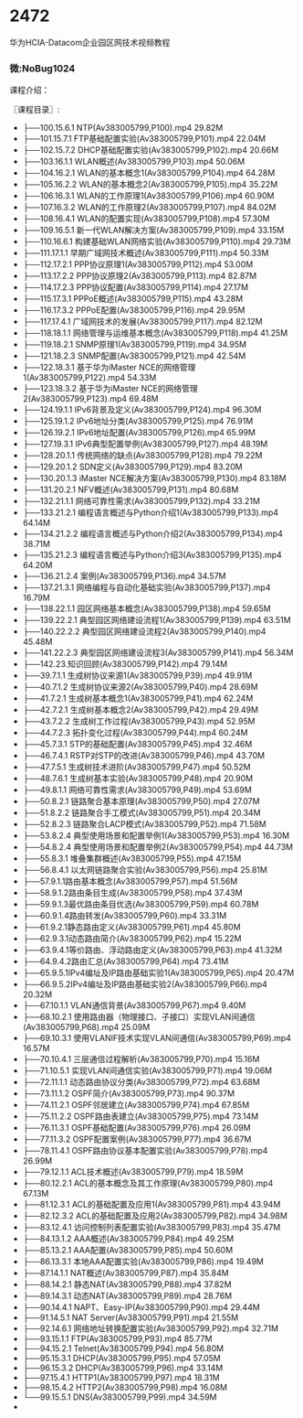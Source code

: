 # 2472
华为HCIA-Datacom企业园区网技术视频教程
### 微:NoBug1024 


课程介绍：

〖课程目录〗:

- ├──100.15.6.1 NTP(Av383005799,P100).mp4  29.82M
- ├──101.15.7.1 FTP基础配置实验(Av383005799,P101).mp4  22.04M
- ├──102.15.7.2 DHCP基础配置实验(Av383005799,P102).mp4  20.66M
- ├──103.16.1.1 WLAN概述(Av383005799,P103).mp4  50.06M
- ├──104.16.2.1 WLAN的基本概念1(Av383005799,P104).mp4  64.28M
- ├──105.16.2.2 WLAN的基本概念2(Av383005799,P105).mp4  35.22M
- ├──106.16.3.1 WLAN的工作原理1(Av383005799,P106).mp4  60.90M
- ├──107.16.3.2 WLAN的工作原理2(Av383005799,P107).mp4  84.02M
- ├──108.16.4.1 WLAN的配置实现(Av383005799,P108).mp4  57.30M
- ├──109.16.5.1 新一代WLAN解决方案(Av383005799,P109).mp4  33.15M
- ├──110.16.6.1 构建基础WLAN网络实验(Av383005799,P110).mp4  29.73M
- ├──111.17.1.1 早期广域网技术概述(Av383005799,P111).mp4  50.33M
- ├──112.17.2.1 PPP协议原理1(Av383005799,P112).mp4  53.00M
- ├──113.17.2.2 PPP协议原理2(Av383005799,P113).mp4  82.87M
- ├──114.17.2.3 PPP协议配置(Av383005799,P114).mp4  27.17M
- ├──115.17.3.1 PPPoE概述(Av383005799,P115).mp4  43.28M
- ├──116.17.3.2 PPPoE配置(Av383005799,P116).mp4  29.95M
- ├──117.17.4.1 广域网技术的发展(Av383005799,P117).mp4  82.12M
- ├──118.18.1.1 网络管理与运维基本概念(Av383005799,P118).mp4  41.25M
- ├──119.18.2.1 SNMP原理1(Av383005799,P119).mp4  34.95M
- ├──121.18.2.3 SNMP配置(Av383005799,P121).mp4  42.54M
- ├──122.18.3.1 基于华为iMaster NCE的网络管理1(Av383005799,P122).mp4  54.33M
- ├──123.18.3.2 基于华为iMaster NCE的网络管理2(Av383005799,P123).mp4  69.48M
- ├──124.19.1.1 IPv6背景及定义(Av383005799,P124).mp4  96.30M
- ├──125.19.1.2 IPv6地址分类(Av383005799,P125).mp4  76.91M
- ├──126.19.2.1 IPv6地址配置(Av383005799,P126).mp4  65.99M
- ├──127.19.3.1 IPv6典型配置举例(Av383005799,P127).mp4  48.19M
- ├──128.20.1.1 传统网络的缺点(Av383005799,P128).mp4  79.22M
- ├──129.20.1.2 SDN定义(Av383005799,P129).mp4  83.20M
- ├──130.20.1.3 iMaster NCE解决方案(Av383005799,P130).mp4  83.18M
- ├──131.20.2.1 NFV概述(Av383005799,P131).mp4  80.68M
- ├──132.21.1.1 网络可靠性需求(Av383005799,P132).mp4  33.21M
- ├──133.21.2.1 编程语言概述与Python介绍1(Av383005799,P133).mp4  64.14M
- ├──134.21.2.2 编程语言概述与Python介绍2(Av383005799,P134).mp4  38.71M
- ├──135.21.2.3 编程语言概述与Python介绍3(Av383005799,P135).mp4  64.20M
- ├──136.21.2.4 案例(Av383005799,P136).mp4  34.57M
- ├──137.21.3.1 网络编程与自动化基础实验(Av383005799,P137).mp4  16.79M
- ├──138.22.1.1 园区网络基本概念(Av383005799,P138).mp4  59.65M
- ├──139.22.2.1 典型园区网络建设流程1(Av383005799,P139).mp4  63.51M
- ├──140.22.2.2 典型园区网络建设流程2(Av383005799,P140).mp4  45.48M
- ├──141.22.2.3 典型园区网络建设流程3(Av383005799,P141).mp4  56.34M
- ├──142.23.知识回顾(Av383005799,P142).mp4  79.14M
- ├──39.7.1.1 生成树协议来源1(Av383005799,P39).mp4  49.91M
- ├──40.7.1.2 生成树协议来源2(Av383005799,P40).mp4  28.69M
- ├──41.7.2.1 生成树基本概念1(Av383005799,P41).mp4  62.24M
- ├──42.7.2.1 生成树基本概念2(Av383005799,P42).mp4  29.49M
- ├──43.7.2.2 生成树工作过程(Av383005799,P43).mp4  52.95M
- ├──44.7.2.3 拓扑变化过程(Av383005799,P44).mp4  60.24M
- ├──45.7.3.1 STP的基础配置(Av383005799,P45).mp4  32.46M
- ├──46.7.4.1 RSTP对STP的改进(Av383005799,P46).mp4  43.70M
- ├──47.7.5.1 生成树技术进阶(Av383005799,P47).mp4  50.52M
- ├──48.7.6.1 生成树基本实验(Av383005799,P48).mp4  20.90M
- ├──49.8.1.1 网络可靠性需求(Av383005799,P49).mp4  53.69M
- ├──50.8.2.1 链路聚合基本原理(Av383005799,P50).mp4  27.07M
- ├──51.8.2.2 链路聚合手工模式(Av383005799,P51).mp4  20.34M
- ├──52.8.2.3 链路聚合LACP模式(Av383005799,P52).mp4  71.58M
- ├──53.8.2.4 典型使用场景和配置举例1(Av383005799,P53).mp4  16.30M
- ├──54.8.2.4 典型使用场景和配置举例2(Av383005799,P54).mp4  44.73M
- ├──55.8.3.1 堆叠集群概述(Av383005799,P55).mp4  47.15M
- ├──56.8.4.1 以太网链路聚合实验(Av383005799,P56).mp4  25.81M
- ├──57.9.1.1路由基本概念(Av383005799,P57).mp4  51.56M
- ├──58.9.1.2路由条目生成(Av383005799,P58).mp4  37.43M
- ├──59.9.1.3最优路由条目优选(Av383005799,P59).mp4  60.78M
- ├──60.9.1.4路由转发(Av383005799,P60).mp4  33.31M
- ├──61.9.2.1静态路由定义(Av383005799,P61).mp4  45.80M
- ├──62.9.3.1动态路由简介(Av383005799,P62).mp4  15.22M
- ├──63.9.4.1等价路由、浮动路由定义(Av383005799,P63).mp4  41.32M
- ├──64.9.4.2路由汇总(Av383005799,P64).mp4  73.41M
- ├──65.9.5.1IPv4编址及IP路由基础实验1(Av383005799,P65).mp4  20.47M
- ├──66.9.5.2IPv4编址及IP路由基础实验2(Av383005799,P66).mp4  20.32M
- ├──67.10.1.1 VLAN通信背景(Av383005799,P67).mp4  9.40M
- ├──68.10.2.1 使用路由器（物理接口、子接口）实现VLAN间通信(Av383005799,P68).mp4  25.09M
- ├──69.10.3.1 使用VLANIF技术实现VLAN间通信(Av383005799,P69).mp4  16.57M
- ├──70.10.4.1 三层通信过程解析(Av383005799,P70).mp4  15.16M
- ├──71.10.5.1 实现VLAN间通信实验(Av383005799,P71).mp4  19.06M
- ├──72.11.1.1 动态路由协议分类(Av383005799,P72).mp4  63.68M
- ├──73.11.1.2 OSPF简介(Av383005799,P73).mp4  90.37M
- ├──74.11.2.1 OSPF邻居建立(Av383005799,P74).mp4  67.85M
- ├──75.11.2.2 OSPF路由表建立(Av383005799,P75).mp4  73.14M
- ├──76.11.3.1 OSPF基础配置(Av383005799,P76).mp4  26.09M
- ├──77.11.3.2 OSPF配置案例(Av383005799,P77).mp4  36.67M
- ├──78.11.4.1 OSPF路由协议基本配置实验(Av383005799,P78).mp4  26.99M
- ├──79.12.1.1 ACL技术概述(Av383005799,P79).mp4  18.59M
- ├──80.12.2.1 ACL的基本概念及其工作原理(Av383005799,P80).mp4  67.13M
- ├──81.12.3.1 ACL的基础配置及应用1(Av383005799,P81).mp4  43.94M
- ├──82.12.3.2 ACL的基础配置及应用2(Av383005799,P82).mp4  34.98M
- ├──83.12.4.1 访问控制列表配置实验(Av383005799,P83).mp4  35.47M
- ├──84.13.1.2 AAA概述(Av383005799,P84).mp4  49.25M
- ├──85.13.2.1 AAA配置(Av383005799,P85).mp4  50.60M
- ├──86.13.3.1 本地AAA配置实验(Av383005799,P86).mp4  19.49M
- ├──87.14.1.1 NAT概述(Av383005799,P87).mp4  35.84M
- ├──88.14.2.1 静态NAT(Av383005799,P88).mp4  37.82M
- ├──89.14.3.1 动态NAT(Av383005799,P89).mp4  28.76M
- ├──90.14.4.1 NAPT、Easy-IP(Av383005799,P90).mp4  29.44M
- ├──91.14.5.1 NAT Server(Av383005799,P91).mp4  21.55M
- ├──92.14.6.1 网络地址转换配置实验(Av383005799,P92).mp4  32.71M
- ├──93.15.1.1 FTP(Av383005799,P93).mp4  85.77M
- ├──94.15.2.1 Telnet(Av383005799,P94).mp4  56.80M
- ├──95.15.3.1 DHCP(Av383005799,P95).mp4  57.05M
- ├──96.15.3.2 DHCP(Av383005799,P96).mp4  33.14M
- ├──97.15.4.1 HTTP1(Av383005799,P97).mp4  18.31M
- ├──98.15.4.2 HTTP2(Av383005799,P98).mp4  16.08M
- └──99.15.5.1 DNS(Av383005799,P99).mp4  34.59M
- 
